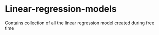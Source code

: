 # Linear-regression-models
Contains collection of all the linear regression model created during free time
